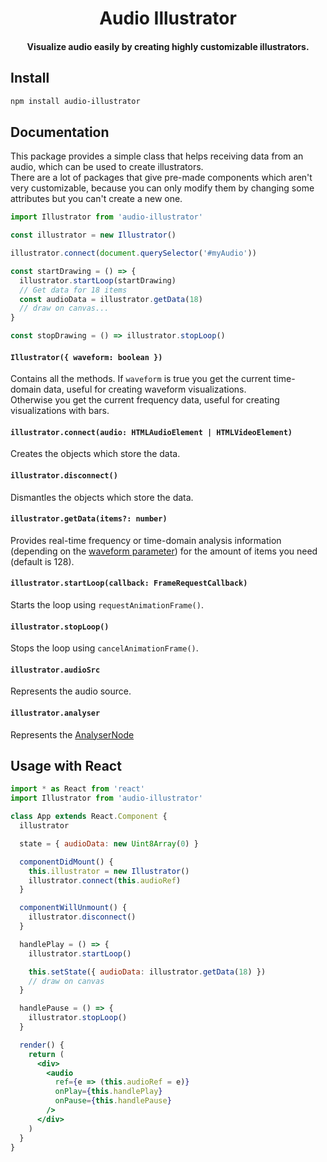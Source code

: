 <h1 align="center">Audio Illustrator</h1>
<h4 align="center">
  Visualize audio easily by creating highly customizable illustrators.
</h4>

## Install

```bash
npm install audio-illustrator
```

## Documentation

This package provides a simple class that helps receiving data from an audio, which can be used to create illustrators. <br />
There are a lot of packages that give pre-made components which aren't very customizable, because you can only modify them by changing some attributes but you can't create a new one.

```js
import Illustrator from 'audio-illustrator'

const illustrator = new Illustrator()

illustrator.connect(document.querySelector('#myAudio'))

const startDrawing = () => {
  illustrator.startLoop(startDrawing)
  // Get data for 18 items
  const audioData = illustrator.getData(18)
  // draw on canvas...
}

const stopDrawing = () => illustrator.stopLoop()
```

#### `Illustrator({ waveform: boolean })`

Contains all the methods. If `waveform` is true you get the current time-domain data, useful for creating waveform visualizations. <br />
Otherwise you get the current frequency data, useful for creating visualizations with bars.

#### `illustrator.connect(audio: HTMLAudioElement | HTMLVideoElement)`

Creates the objects which store the data.

#### `illustrator.disconnect()`

Dismantles the objects which store the data.

#### `illustrator.getData(items?: number)`

Provides real-time frequency or time-domain analysis information (depending on the
[waveform parameter](#illustrator-waveform-boolean-)) for the amount of items you need (default is 128).

#### `illustrator.startLoop(callback: FrameRequestCallback)`

Starts the loop using `requestAnimationFrame()`.

#### `illustrator.stopLoop()`

Stops the loop using `cancelAnimationFrame()`.

#### `illustrator.audioSrc`

Represents the audio source.

#### `illustrator.analyser`

Represents the [AnalyserNode](https://developer.mozilla.org/en-US/docs/Web/API/AnalyserNode)

## Usage with React

```jsx
import * as React from 'react'
import Illustrator from 'audio-illustrator'

class App extends React.Component {
  illustrator

  state = { audioData: new Uint8Array(0) }

  componentDidMount() {
    this.illustrator = new Illustrator()
    illustrator.connect(this.audioRef)
  }

  componentWillUnmount() {
    illustrator.disconnect()
  }

  handlePlay = () => {
    illustrator.startLoop()

    this.setState({ audioData: illustrator.getData(18) })
    // draw on canvas
  }

  handlePause = () => {
    illustrator.stopLoop()
  }

  render() {
    return (
      <div>
        <audio
          ref={e => (this.audioRef = e)}
          onPlay={this.handlePlay}
          onPause={this.handlePause}
        />
      </div>
    )
  }
}
```
